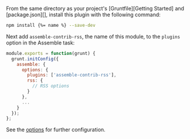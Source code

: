 From the same directory as your project's [Gruntfile][Getting Started] and [package.json][], install this plugin with the following command:
```bash
npm install {%= name %} --save-dev
```

Next add `assemble-contrib-rss`, the name of this module, to the `plugins` option in the Assemble task:
```js
module.exports = function(grunt) {
  grunt.initConfig({
    assemble: {
      options: {
        plugins: ['assemble-contrib-rss'],
        rss: {
          // RSS options
        }
      },
      ...
    }
  });
};
```

See the [options](#options) for further configuration.
